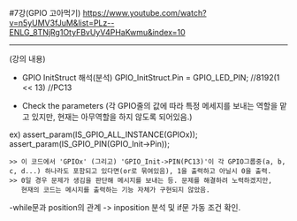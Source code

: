 #7강(GPIO 고아먹기)
https://www.youtube.com/watch?v=n5yUMV3fJuM&list=PLz--ENLG_8TNjRg1OtyFBvUyV4PHaKwmu&index=10

___
(강의 내용)

- GPIO InitStruct 해석(분석)
GPIO_InitStruct.Pin = GPIO_LED_PIN; //8192(1 << 13) //PC13


- Check the parameters (각 GPIO줄의 값에 따라 특정 메세지를 보내는 역할을 맡고 있지만,
현재는 아무역할을 하지 않도록 되어있음.) 

ex) assert_param(IS_GPIO_ALL_INSTANCE(GPIOx));
    assert_param(IS_GPIO_PIN(GPIO_Init->Pin));

	>> 이 코드에서 'GPIOx' (그리고) 'GPIO_Init->PIN(PC13)'이 각 GPIO그룹중(a, b, c, d...) 하나라도 포함되고 있다면(or로 묶여있음), 1을 출력하고 아닐시 0을 출력.
	>> 0일 경우 문제가 생김을 판단해 메시지를 보내는 등. 문제를 해결하려 노력하겠지만, 
	   현재의 코드는 메시지를 출력하는 기능 자체가 구현되지 않았음.

-while문과 position의 관계 
-> inposition 분석 및 if문 가동 조건 확인.
